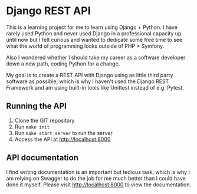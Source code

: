 # Django REST API

This is a learning project for me to learn using Django + Python. I have rarely used Python and never used Django in a professional capacity up until now but I felt curious and wanted to dedicate some free time to see what the world of programming looks outside of PHP + Symfony.

Also I wondered whether I should take my career as a software developer down a new path, coding Python for a change.

My goal is to create a REST API with Django using as little third party software as possible, which is why I haven't used the Django REST Framework and am using built-in tools like Unittest instead of e.g. Pytest.

## Running the API

1. Clone the GIT repository
2. Run `make init`
3. Run `make start_server` to run the server
4. Access the API at [http://localhost:8000](http://localhost:8000)

## API documentation

I find writing documentation is an important but tedious task, which is why I am relying on Swagger to do the job for me much better than I could have done it myself. Please visit [http://localhost:8000](http://localhost:8000) to view the documentation.